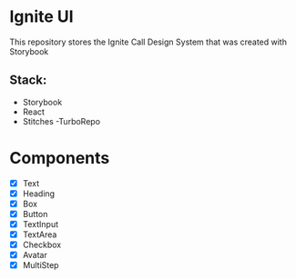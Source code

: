 # Ignite UI

This repository stores the Ignite Call Design System that was created with Storybook

## Stack:

- Storybook
- React
- Stitches
-TurboRepo

# Components

- [x] Text
- [x] Heading
- [x] Box
- [x] Button
- [x] TextInput
- [x] TextArea
- [x] Checkbox
- [x] Avatar
- [x] MultiStep